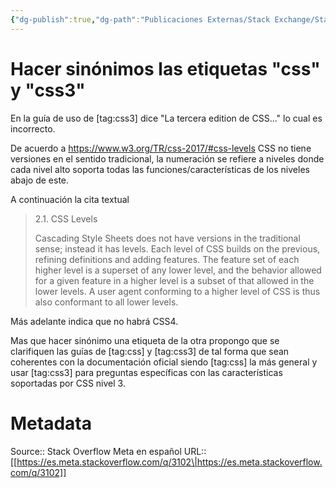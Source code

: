 ```yaml
---
{"dg-publish":true,"dg-path":"Publicaciones Externas/Stack Exchange/Stack Overflow en español/Stack Overflow en español Meta/es.meta.stackoverflow.com-3102.md","permalink":"/publicaciones-externas/stack-exchange/stack-overflow-en-espanol/stack-overflow-en-espanol-meta/es-meta-stackoverflow-com-3102/","title":"Hacer sinónimos las etiquetas \"css\" y \"css3\"","hide":true,"noteIcon":"default","created":"2024-04-03T12:49:10.681-06:00","updated":"2024-04-05T16:44:02.319-06:00"}
---
```


# Hacer sinónimos las etiquetas "css" y "css3"

En la guía de uso de [tag:css3] dice "La tercera edition de CSS..." lo cual es incorrecto.

De acuerdo a https://www.w3.org/TR/css-2017/#css-levels CSS no tiene versiones en el sentido tradicional, la numeración se refiere a niveles donde cada nivel alto soporta todas las funciones/características de los niveles abajo de este.

A continuación la cita textual

> 2.1. CSS Levels    
>
> Cascading Style Sheets does not have versions in the traditional sense; instead it has levels. Each level of CSS builds
> on the previous, refining definitions and adding features. The feature
> set of each higher level is a superset of any lower level, and the
> behavior allowed for a given feature in a higher level is a subset of
> that allowed in the lower levels. A user agent conforming to a higher
> level of CSS is thus also conformant to all lower levels.

Más adelante indica que no habrá CSS4.

Mas que hacer sinónimo una etiqueta de la otra propongo que se clarifiquen las guías de [tag:css] y [tag:css3] de tal forma que sean coherentes con la documentación oficial siendo [tag:css] la más general y usar [tag:css3] para preguntas específicas con las características soportadas por CSS nivel 3.

# Metadata
Source:: Stack Overflow Meta en español
URL:: [[https://es.meta.stackoverflow.com/q/3102\|https://es.meta.stackoverflow.com/q/3102]]

